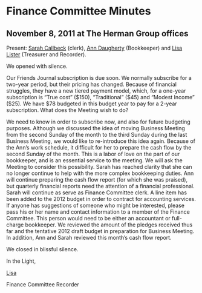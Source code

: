 Finance Committee Minutes
=========================

November 8, 2011 at The Herman Group offices
--------------------------------------------

Present: [Sarah Callbeck](/Friends/SarahCallbeck) (clerk), [Ann
Daugherty](Friends/AnnDaugherty) (Bookkeeper) and [Lisa
Lister](/Friends/LisaLister) (Treasurer and Recorder).

We opened with silence.

Our Friends Journal subscription is due soon. We normally subscribe for
a two-year period, but their pricing has changed. Because of financial
struggles, they have a new tiered payment model, which, for a one-year
subscription is “True cost” (\$150), “Traditional” (\$45) and “Modest
Income” (\$25). We have \$78 budgeted in this budget year to pay for a
2-year subscription. What does the Meeting wish to do?

We need to know in order to subscribe now, and also for future budgeting
purposes. Although we discussed the idea of moving Business Meeting from
the second Sunday of the month to the third Sunday during the last
Business Meeting, we would like to re-introduce this idea again. Because
of the Ann’s work schedule, it difficult for her to prepare the cash
flow by the second Sunday of the month. This is a labor of love on the
part of our bookkeeper, and is an essential service to the meeting. We
will ask the Meeting to consider this possibility. Sarah has reached
clarity that she can no longer continue to help with the more complex
bookkeeping duties. Ann will continue preparing the cash flow report
(for which she was praised), but quarterly financial reports need the
attention of a financial professional. Sarah will continue as serve as
Finance Committee clerk. A line item has been added to the 2012 budget
in order to contract for accounting services. If anyone has suggestions
of someone who might be interested, please pass his or her name and
contact information to a member of the Finance Committee. This person
would need to be either an accountant or full-charge bookkeeper. We
reviewed the amount of the pledges received thus far and the tentative
2012 draft budget in preparation for Business Meeting. In addition, Ann
and Sarah reviewed this month’s cash flow report.

We closed in blissful silence.

In the Light,

[Lisa](/Friends/LisaLister)

Finance Committee Recorder
